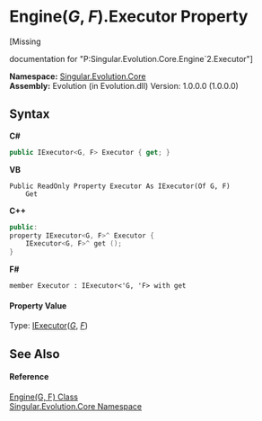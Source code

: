 # Engine(*G*, *F*).Executor Property 
 

\[Missing <summary> documentation for "P:Singular.Evolution.Core.Engine`2.Executor"\]

**Namespace:**&nbsp;<a href="7a43d210-bf66-e44d-0f97-e9e0fe26b1b8">Singular.Evolution.Core</a><br />**Assembly:**&nbsp;Evolution (in Evolution.dll) Version: 1.0.0.0 (1.0.0.0)

## Syntax

**C#**<br />
``` C#
public IExecutor<G, F> Executor { get; }
```

**VB**<br />
``` VB
Public ReadOnly Property Executor As IExecutor(Of G, F)
	Get
```

**C++**<br />
``` C++
public:
property IExecutor<G, F>^ Executor {
	IExecutor<G, F>^ get ();
}
```

**F#**<br />
``` F#
member Executor : IExecutor<'G, 'F> with get

```


#### Property Value
Type: <a href="d2a85f00-aa54-0390-b06c-4c8490a4c39c">IExecutor</a>(<a href="92194d95-738c-47ab-5991-65a487f5b8c2">*G*</a>, <a href="92194d95-738c-47ab-5991-65a487f5b8c2">*F*</a>)

## See Also


#### Reference
<a href="92194d95-738c-47ab-5991-65a487f5b8c2">Engine(G, F) Class</a><br /><a href="7a43d210-bf66-e44d-0f97-e9e0fe26b1b8">Singular.Evolution.Core Namespace</a><br />